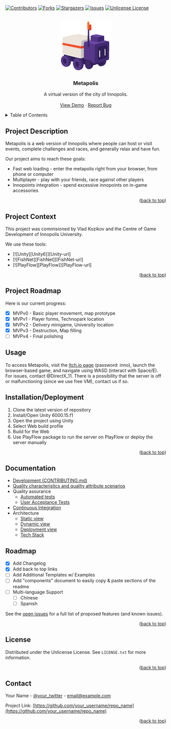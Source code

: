 <!-- Improved compatibility of back to top link: See: https://github.com/othneildrew/Best-README-Template/pull/73 -->
<a id="readme-top"></a>
<!--
*** Thanks for checking out the Best-README-Template. If you have a suggestion
*** that would make this better, please fork the repo and create a pull request
*** or simply open an issue with the tag "enhancement".
*** Don't forget to give the project a star!
*** Thanks again! Now go create something AMAZING! :D
-->



<!-- PROJECT SHIELDS -->
<!--
*** I'm using markdown "reference style" links for readability.
*** Reference links are enclosed in brackets [ ] instead of parentheses ( ).
*** See the bottom of this document for the declaration of the reference variables
*** for contributors-url, forks-url, etc. This is an optional, concise syntax you may use.
*** https://www.markdownguide.org/basic-syntax/#reference-style-links
-->
[![Contributors][contributors-shield]][contributors-url]
[![Forks][forks-shield]][forks-url]
[![Stargazers][stars-shield]][stars-url]
[![Issues][issues-shield]][issues-url]
[![Unlicense License][license-shield]][license-url]


<!-- PROJECT LOGO -->
<br />
<div align="center">
  <a href="https://github.com/MentIin/MetaInno">
    <img src="https://github.com/MentIin/MetaInno/blob/read-me-enhance/.github/rover.png" alt="Logo" width="160" height="160">
  </a>

  <h3 align="center">Metapolis</h3>

  <p align="center">
    A virtual version of the city of Innopolis.
    <br />
    <br />
    <a href="https://github.com/othneildrew/Best-README-Template">View Demo</a>
    &middot;
    <a href="https://github.com/othneildrew/Best-README-Template/issues/new?labels=bug&template=bug-report---.md">Report Bug</a>
  </p>
</div>



<!-- TABLE OF CONTENTS -->
<details>
  <summary>Table of Contents</summary>
  <ol>
    <li>
      <a href="#about-the-project">About The Project</a>
      <ul>
        <li><a href="#built-with">Built With</a></li>
      </ul>
    </li>
    <li>
      <a href="#getting-started">Getting Started</a>
      <ul>
        <li><a href="#prerequisites">Prerequisites</a></li>
        <li><a href="#installation">Installation</a></li>
      </ul>
    </li>
    <li><a href="#usage">Usage</a></li>
    <li><a href="#roadmap">Roadmap</a></li>
    <li><a href="#contributing">Contributing</a></li>
    <li><a href="#license">License</a></li>
    <li><a href="#contact">Contact</a></li>
    <li><a href="#acknowledgments">Acknowledgments</a></li>
  </ol>
</details>



<!-- ABOUT THE PROJECT -->
## Project Description
Metapolis is a web version of Innopolis where people can host or visit events, complete challenges and races, and generally relax and have fun.

Our project aims to reach these goals:
- Fast web loading - enter the metapolis right from your browser, from phone or computer
- Multiplayer - play with your friends, race against other players
- Innopoints integration - spend excessive innopoints on in-game accessories

<p align="right">(<a href="#readme-top">back to top</a>)</p>



## Project Context

This project was commisioned by Vlad Kozikov and the Centre of Game Development of Innopolis University. 

We use these tools:
* [![Unity][Unity6]][Unity-url]
* [![FishNet][FishNet]][FishNet-url]
* [![PlayFlow][PlayFlow]][PlayFlow-url]

<p align="right">(<a href="#readme-top">back to top</a>)</p>

## Project Roadmap
Here is our current progress:
- [x] MVPv0 - Basic player movement, map prototype
- [x] MVPv1 - Player forms, Technopark location
- [x] MVPv2 - Delivery minigame, University location
- [x] MVPv3 - Destruction, Map filling
- [ ] MVPv4 - Final polishing

## Usage
To access Metapolis, visit the [Itch.io page](https://innopians.itch.io/metapolis) (password: inno), launch the browser-based game, and navigate using WASD (interact with Space/E). For issues, contact @DirectX_11. There is a possibility that the server is off or malfunctioning (since we use free VM), contact us if so.

## Installation/Deployment
1. Clone the latest version of repository
2. Install/Open Unity 6000.15.f1
3. Open the project using Unity
4. Select Web build profile
5. Build for the Web
6. Use PlayFlow package to run the server on PlayFlow or deploy the server manually

<p align="right">(<a href="#readme-top">back to top</a>)</p>



<!-- DOCUMENTATION -->
## Documentation
- [Development (CONTRIBUTING.md)](CONTRIBUTING.md)
- [Quality characteristics and quality attribute scenarios](docs/quality-attributes/quality-attribute-scenarios.md)
- Quality assurance
  - [Automated tests](docs/quality-assurance/automated-tests.md)
  - [User Acceptance Tests](docs/quality-assurance/user-acceptance-tests.md)
- [Continuous Integration](docs/automation/continuous-integration.md)
- Architecture
  - [Static view](docs/architecture/static-view.png)
  - [Dynamic view](docs/architecture/dynamic-view.png)
  - [Deployment view](docs/architecture/deployment-view.png)
  - [Tech Stack](docs/architecture/architecture.md)


<!-- ROADMAP -->
## Roadmap

- [x] Add Changelog
- [x] Add back to top links
- [ ] Add Additional Templates w/ Examples
- [ ] Add "components" document to easily copy & paste sections of the readme
- [ ] Multi-language Support
    - [ ] Chinese
    - [ ] Spanish

See the [open issues](https://github.com/othneildrew/Best-README-Template/issues) for a full list of proposed features (and known issues).

<p align="right">(<a href="#readme-top">back to top</a>)</p>

<!-- LICENSE -->
## License

Distributed under the Unlicense License. See `LICENSE.txt` for more information.

<p align="right">(<a href="#readme-top">back to top</a>)</p>

<!-- CONTACT -->
## Contact

Your Name - [@your_twitter](https://twitter.com/your_username) - email@example.com

Project Link: [https://github.com/your_username/repo_name](https://github.com/your_username/repo_name)

<p align="right">(<a href="#readme-top">back to top</a>)</p>

<!-- MARKDOWN LINKS & IMAGES -->
<!-- https://www.markdownguide.org/basic-syntax/#reference-style-links -->
[contributors-shield]: https://img.shields.io/github/contributors/othneildrew/Best-README-Template.svg?style=for-the-badge
[contributors-url]: https://github.com/othneildrew/Best-README-Template/graphs/contributors
[forks-shield]: https://img.shields.io/github/forks/othneildrew/Best-README-Template.svg?style=for-the-badge
[forks-url]: https://github.com/othneildrew/Best-README-Template/network/members
[stars-shield]: https://img.shields.io/github/stars/othneildrew/Best-README-Template.svg?style=for-the-badge
[stars-url]: https://github.com/othneildrew/Best-README-Template/stargazers
[issues-shield]: https://img.shields.io/github/issues/othneildrew/Best-README-Template.svg?style=for-the-badge
[issues-url]: https://github.com/othneildrew/Best-README-Template/issues
[license-shield]: https://img.shields.io/github/license/othneildrew/Best-README-Template.svg?style=for-the-badge
[license-url]: https://github.com/othneildrew/Best-README-Template/blob/master/LICENSE.txt
[linkedin-shield]: https://img.shields.io/badge/-LinkedIn-black.svg?style=for-the-badge&logo=linkedin&colorB=555
[linkedin-url]: https://linkedin.com/in/othneildrew
[product-screenshot]: https://github.com/MentIin/MetaInno/blob/read-me-enhance/.github/metapolis_icon.png
[Next.js]: https://img.shields.io/badge/next.js-000000?style=for-the-badge&logo=nextdotjs&logoColor=white
[Next-url]: https://nextjs.org/
[React.js]: https://img.shields.io/badge/React-20232A?style=for-the-badge&logo=react&logoColor=61DAFB
[React-url]: https://reactjs.org/
[Vue.js]: https://img.shields.io/badge/Vue.js-35495E?style=for-the-badge&logo=vuedotjs&logoColor=4FC08D
[Vue-url]: https://vuejs.org/
[Angular.io]: https://img.shields.io/badge/Angular-DD0031?style=for-the-badge&logo=angular&logoColor=white
[Angular-url]: https://angular.io/
[Svelte.dev]: https://img.shields.io/badge/Svelte-4A4A55?style=for-the-badge&logo=svelte&logoColor=FF3E00
[Svelte-url]: https://svelte.dev/
[Laravel.com]: https://img.shields.io/badge/Laravel-FF2D20?style=for-the-badge&logo=laravel&logoColor=white
[Laravel-url]: https://laravel.com
[Bootstrap.com]: https://img.shields.io/badge/Bootstrap-563D7C?style=for-the-badge&logo=bootstrap&logoColor=white
[Bootstrap-url]: https://getbootstrap.com
[JQuery.com]: https://img.shields.io/badge/jQuery-0769AD?style=for-the-badge&logo=jquery&logoColor=white
[JQuery-url]: https://jquery.com 
